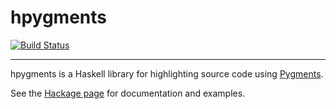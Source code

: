 hpygments
=========
[![Build Status](https://travis-ci.org/davidlazar/hpygments.svg)](https://travis-ci.org/davidlazar/hpygments)
- - -

hpygments is a Haskell library for highlighting source code using [Pygments](http://pygments.org).

See the [Hackage page](http://hackage.haskell.org/package/hpygments) for documentation and examples.

